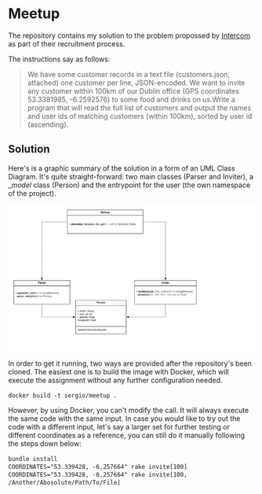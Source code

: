 # Meetup

The repository contains my solution to the problem propossed by [Intercom](https://blog.intercom.com/how-we-hire-engineers-part-1/) as part of their recruitment process.

The instructions say as follows:

> We have some customer records in a text file (customers.json, attached) one customer per line, JSON-encoded. We want to invite any customer within 100km of our Dublin office (GPS coordinates 53.3381985, -6.2592576) to some food and drinks on us.Write a program that will read the full list of customers and output the names and user ids of matching customers (within 100km), sorted by user id (ascending).

## Solution

Here's is a graphic summary of the solution in a form of an UML Class Diagram. It's quite straight-forward: two main classes (Parser and Inviter), a __model_ class (Person) and the entrypoint for the user (the own namespace of the project).

![Class Diagram](docs/diagram.png)

In order to get it running, two ways are provided after the repository's been cloned. The easiest one is to build the image with Docker, which will execute the assignment without any further configuration needed.

```
docker build -t sergio/meetup .
```

However, by using Docker, you can't modify the call. It will always execute the same code with the same input. In case you would like to try out the code with a different input, let's say a larger set for further testing or different coordinates as a reference, you can still do it manually following the steps down below:

```
bundle install
COORDINATES="53.339428, -6.257664" rake invite[100]
COORDINATES="53.339428, -6.257664" rake invite[100, /Another/Abosolute/Path/To/File]
```


